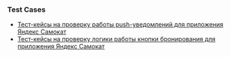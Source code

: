 ### Test Cases
- [Тест-кейсы на проверку работы push-уведомлений для приложения Яндекс Самокат](https://docs.google.com/spreadsheets/d/1CzTtB30RcsDReQ5SKmtjs5AwfDPmKRin/edit?usp=sharing&ouid=103326146977120671907&rtpof=true&sd=true)
- [Тест-кейсы на проверку логики работы кнопки бронирования для приложения Яндекс Самокат](https://docs.google.com/spreadsheets/d/1jQJVtPgPHp9MMXT5k7-tNCcwWYsNEP3y/edit?usp=sharing&rtpof=true&sd=true)

